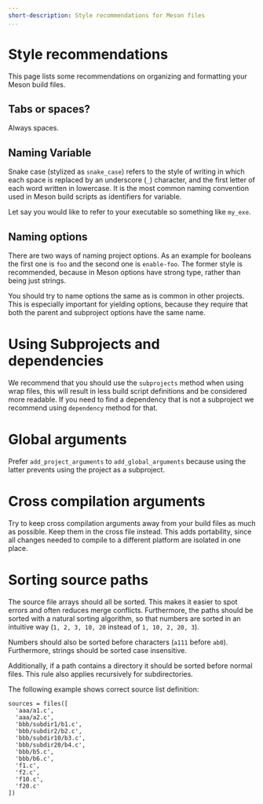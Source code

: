 ```yaml
---
short-description: Style recommendations for Meson files
...
```


# Style recommendations

This page lists some recommendations on organizing and formatting your
Meson build files.

## Tabs or spaces?

Always spaces.

## Naming Variable

Snake case (stylized as `snake_case`) refers to the style of writing in which
each space is replaced by an underscore (`_`) character, and the first letter of
each word written in lowercase. It is the most common naming convention used
in Meson build scripts as identifiers for variable.

Let say you would like to refer to your executable so something like `my_exe`.

## Naming options

There are two ways of naming project options. As an example for
booleans the first one is `foo` and the second one is
`enable-foo`. The former style is recommended, because in Meson
options have strong type, rather than being just strings.

You should try to name options the same as is common in other
projects. This is especially important for yielding options, because
they require that both the parent and subproject options have the same
name.

# Using Subprojects and dependencies 

We recommend that you should use the `subprojects` method when using wrap
files, this will result in less build script definitions and be considered
more readable. If you need to find a dependency that is not a subproject
we recommend using `dependency` method for that.


# Global arguments

Prefer `add_project_arguments` to `add_global_arguments` because using
the latter prevents using the project as a subproject.

# Cross compilation arguments

Try to keep cross compilation arguments away from your build files as
much as possible. Keep them in the cross file instead. This adds
portability, since all changes needed to compile to a different
platform are isolated in one place.

# Sorting source paths

The source file arrays should all be sorted. This makes it easier to spot
errors and often reduces merge conflicts. Furthermore, the paths should be
sorted with a natural sorting algorithm, so that numbers are sorted in an
intuitive way (`1, 2, 3, 10, 20` instead of `1, 10, 2, 20, 3`).

Numbers should also be sorted before characters (`a111` before `ab0`).
Furthermore, strings should be sorted case insensitive.

Additionally, if a path contains a directory it should be sorted before
normal files. This rule also applies recursively for subdirectories.

The following example shows correct source list definition:

```meson
sources = files([
  'aaa/a1.c',
  'aaa/a2.c',
  'bbb/subdir1/b1.c',
  'bbb/subdir2/b2.c',
  'bbb/subdir10/b3.c',
  'bbb/subdir20/b4.c',
  'bbb/b5.c',
  'bbb/b6.c',
  'f1.c',
  'f2.c',
  'f10.c',
  'f20.c'
])
```
